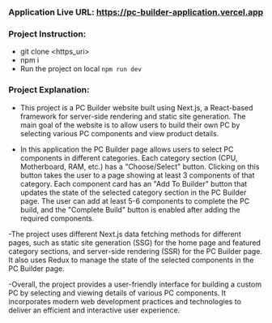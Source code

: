 ### Application Live URL: https://pc-builder-application.vercel.app

### Project Instruction:
- git clone <https_uri>
- npm i
- Run the project on local `npm run dev`

### Project Explanation:
- This project is a PC Builder website built using Next.js, a React-based framework for server-side rendering and static site generation. The main goal of the website is to allow users to build their own PC by selecting various PC components and view product details.

- In this application the PC Builder page allows users to select PC components in different categories. Each category section (CPU, Motherboard, RAM, etc.) has a "Choose/Select" button. Clicking on this button takes the user to a page showing at least 3 components of that category. Each component card has an "Add To Builder" button that updates the state of the selected category section in the PC Builder page. The user can add at least 5-6 components to complete the PC build, and the "Complete Build" button is enabled after adding the required components.

-The project uses different Next.js data fetching methods for different pages, such as static site generation (SSG) for the home page and featured category sections, and server-side rendering (SSR) for the PC Builder page. It also uses Redux to manage the state of the selected components in the PC Builder page.

-Overall, the project provides a user-friendly interface for building a custom PC by selecting and viewing details of various PC components. It incorporates modern web development practices and technologies to deliver an efficient and interactive user experience.